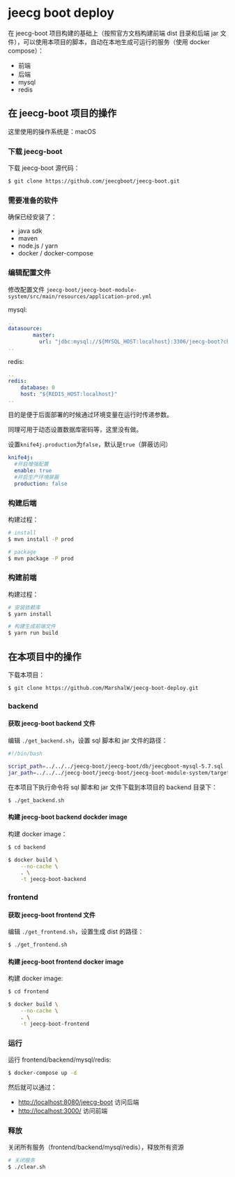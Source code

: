 # jeecg boot deploy

在 jeecg-boot 项目构建的基础上（按照官方文档构建前端 dist 目录和后端 jar 文件），可以使用本项目的脚本，自动在本地生成可运行的服务（使用 docker compose）：

- 前端
- 后端
- mysql
- redis

## 在 jeecg-boot 项目的操作

这里使用的操作系统是：macOS

### 下载 jeecg-boot

下载 jeecg-boot 源代码：

```sh
$ git clone https://github.com/jeecgboot/jeecg-boot.git
```

### 需要准备的软件

确保已经安装了：

- java sdk
- maven
- node.js / yarn
- docker / docker-compose

### 编辑配置文件

修改配置文件 `jeecg-boot/jeecg-boot-module-system/src/main/resources/application-prod.yml `

mysql:

```yml
..
datasource:
        master:
          url: "jdbc:mysql://${MYSQL_HOST:localhost}:3306/jeecg-boot?characterEncoding=UTF-8&useUnicode=true&useSSL=false&tinyInt1isBit=false&allowPublicKeyRetrieval=true&serverTimezone=Asia/Shanghai"
..
```

redis:

```yml
..
redis:
    database: 0
    host: "${REDIS_HOST:localhost}"
..
```

目的是便于后面部署的时候通过环境变量在运行时传递参数。

同理可用于动态设置数据库密码等，这里没有做。

设置`knife4j.production`为`false`，默认是`true`（屏蔽访问）

```yml
knife4j:
  #开启增强配置
  enable: true
  #开启生产环境屏蔽
  production: false
```

### 构建后端

构建过程：

```sh
# install
$ mvn install -P prod

# package
$ mvn package -P prod
```

### 构建前端

构建过程：

```sh
# 安装依赖库
$ yarn install

# 构建生成前端文件
$ yarn run build
```

## 在本项目中的操作

下载本项目：

```sh
$ git clone https://github.com/MarshalW/jeecg-boot-deploy.git
```

### backend

#### 获取 jeecg-boot backend 文件

编辑 `./get_backend.sh`，设置 sql 脚本和 jar 文件的路径：

```sh
#!/bin/bash

script_path=../../../jeecg-boot/jeecg-boot/db/jeecgboot-mysql-5.7.sql
jar_path=../../../jeecg-boot/jeecg-boot/jeecg-boot-module-system/target/jeecg-boot-module-system-2.4.6.jar
```

在本项目下执行命令将 sql 脚本和 jar 文件下载到本项目的 backend 目录下：

```sh
$ ./get_backend.sh
```

#### 构建 jeecg-boot backend dockder image

构建 docker image：

```sh
$ cd backend

$ docker build \
    --no-cache \
    . \
    -t jeecg-boot-backend
```

### frontend

#### 获取 jeecg-boot frontend 文件

编辑 `./get_frontend.sh`，设置生成 dist 的路径：

```sh
$ ./get_frontend.sh
```

#### 构建 jeecg-boot frontend docker image

构建 docker image:

```sh
$ cd frontend

$ docker build \
    --no-cache \
    . \
    -t jeecg-boot-frontend
```

### 运行

运行 frontend/backend/mysql/redis:

```sh
$ docker-compose up -d
```

然后就可以通过：

- [http://localhost:8080/jeecg-boot](http://localhost:8080/jeecg-boot) 访问后端
- [http://localhost:3000/](http://localhost:3000/) 访问前端

### 释放

关闭所有服务（frontend/backend/mysql/redis），释放所有资源

```sh
# 关闭服务
$ ./clear.sh
```
